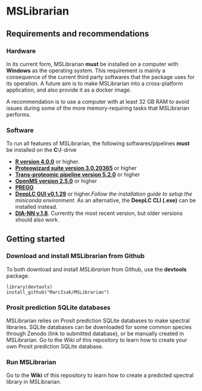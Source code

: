 # MSLibrarian

## Requirements and recommendations

### Hardware 

In its current form, MSLibrarian **must** be installed on a computer with **Windows** as the operating system. This requirement is mainly a consequence of the current third party softwares that the package uses for its operation. A future aim is to make MSLibrarian into a cross-platform application, and also provide it as a docker image. 

A recommendation is to use a computer with at least 32 GB RAM to avoid issues during some of the more memory-requiring tasks that MSLibrarian performs. 

### Software 

To run all features of MSLibrarian, the following softwares/pipelines **must** be installed on the **C:/**-drive

 * [**R version 4.0.0**](https://cran.r-project.org/) or higher. 
 * [**Proteowizard suite version 3.0.20365**](http://proteowizard.sourceforge.net/download.html) or higher 
 * [**Trans-proteomic pipeline version 5.2.0**](https://sourceforge.net/projects/sashimi/files/Trans-Proteomic%20Pipeline%20%28TPP%29/) or higher
 * [**OpenMS version 2.5.0**](https://github.com/OpenMS/OpenMS/releases/tag/Release2.6.0) or higher
 * [**PREGO**](https://bitbucket.org/searleb/prego-srm-response-predictor/downloads/) 
 * [**DeepLC GUI v0.1.29**](https://github.com/compomics/DeepLC/releases) or higher._Follow the installation guide to setup the miniconda environment._ 
  As an alternative, the **DeepLC CLI (.exe)** can be installed instead. 
 * [**DIA-NN v.1.8**](https://github.com/vdemichev/DiaNN/releases/tag/1.7.12). Currently the most recent version, but older versions should also work. 

## Getting started 

### Download and install MSLibrarian from Github

To both download and install _MSLibrarian_ from Github, use the **devtools** package. 

```
library(devtools)
install_github("MarcIsak/MSLibrarian")

```
### Prosit prediction SQLite databases

MSLibrarian relies on Prosit prediction SQLite databases to make spectral libraries. SQLite databases can be downloaded for some 
common species through Zenodo (link to submitted database), or be manually created in MSLibrarian. Go to the Wiki of this repository to learn how 
to create your own Prosit prediction SQLite database. 



### Run MSLibrarian 

Go to the **Wiki** of this repository to learn how to create a predicted spectral library in MSLibrarian. 


